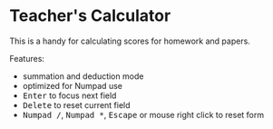 # Teacher's Calculator

This is a handy for calculating scores for homework and papers.

Features:
- summation and deduction mode
- optimized for Numpad use
- <kbd>Enter</kbd> to focus next field
- <kbd>Delete</kbd> to reset current field
- <kbd>Numpad /</kbd>, <kbd>Numpad *</kbd>, <kbd>Escape</kbd> or mouse right click to reset form
